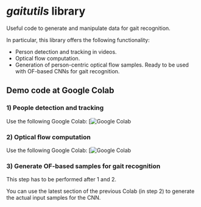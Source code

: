 # _gaitutils_ library
Useful code to generate and manipulate data for gait recognition.

In particular, this library offers the following functionality:
* Person detection and tracking in videos.
* Optical flow computation.
* Generation of person-centric optical flow samples. 
Ready to be used with OF-based CNNs for gait recognition.
  

## Demo code at Google Colab

### 1) People detection and tracking

Use the following Google Colab: [![Google Colab](https://colab.research.google.com/drive/1OY-NwJLpgNxRndfgLD0FyML4BYM14niB?usp=sharing)

### 2) Optical flow computation
Use the following Google Colab: [![Google Colab](https://colab.research.google.com/drive/1CPih_tDh4JrkbFBU6kdlg7qVo-SxhF9j?usp=sharing)

### 3) Generate OF-based samples for gait recognition
This step has to be performed after 1 and 2.

You can use the latest section of the previous Colab (in step 2) to generate the actual input samples for the CNN. 
